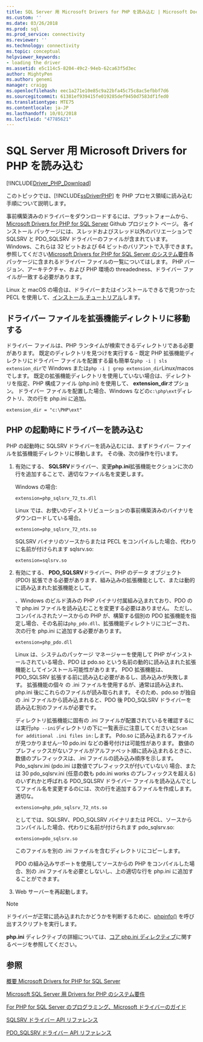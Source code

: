 ```yaml
---
title: SQL Server 用 Microsoft Drivers for PHP を読み込む | Microsoft Docs
ms.custom: ''
ms.date: 03/26/2018
ms.prod: sql
ms.prod_service: connectivity
ms.reviewer: ''
ms.technology: connectivity
ms.topic: conceptual
helpviewer_keywords:
- loading the driver
ms.assetid: e5c114c5-8204-49c2-94eb-62ca63f5d3ec
author: MightyPen
ms.author: genemi
manager: craigg
ms.openlocfilehash: eec1a271e10e85c9a22bfa45c75c8ac5efbbf7d6
ms.sourcegitcommit: 61381ef939415fe019285def9450d7583df1fed0
ms.translationtype: MTE75
ms.contentlocale: ja-JP
ms.lasthandoff: 10/01/2018
ms.locfileid: "47785621"
---
```

# <a name="loading-the-microsoft-drivers-for-php-for-sql-server"></a>SQL Server 用 Microsoft Drivers for PHP を読み込む
[!INCLUDE[Driver_PHP_Download](../../includes/driver_php_download.md)]

このトピックでは、[!INCLUDE[ssDriverPHP](../../includes/ssdriverphp_md.md)] を PHP プロセス領域に読み込む手順について説明します。  
  
事前構築済みのドライバーをダウンロードするには、プラットフォームから、 [Microsoft Drivers for PHP for SQL Server](https://github.com/Microsoft/msphpsql/releases) Github プロジェクト ページ。 各インストール パッケージには、スレッドおよびスレッド以外のバリエーションで SQLSRV と PDO_SQLSRV ドライバーのファイルが含まれています。 Windows、これらは 32 ビットおよび 64 ビットのバリアントで入手できます。 参照してください[Microsoft Drivers for PHP for SQL Server のシステム要件](../../connect/php/system-requirements-for-the-php-sql-driver.md)各パッケージに含まれるドライバー ファイルの一覧についてはします。 PHP バージョン、アーキテクチャ、および PHP 環境の threadedness、ドライバー ファイルが一致する必要があります。

Linux と macOS の場合は、ドライバーまたはインストールできるで見つかった PECL を使用して、[インストール チュートリアル](../../connect/php/installation-tutorial-linux-mac.md)します。
  
## <a name="moving-the-driver-file-into-your-extension-directory"></a>ドライバー ファイルを拡張機能ディレクトリに移動する  
ドライバー ファイルは、PHP ランタイムが検索できるディレクトリである必要があります。 既定のディレクトリを見つけを実行する - 既定 PHP 拡張機能ディレクトリにドライバー ファイルを配置する最も簡単な`php -i | sls extension_dir`で Windows または`php -i | grep extension_dir`Linux/macos でします。 既定の拡張機能ディレクトリを使用していない場合は、ディレクトリを指定、PHP 構成ファイル (php.ini) を使用して、 **extension_dir**オプション。 ドライバー ファイルを配置した場合、Windows などの`c:\php\ext`ディレクトリ、次の行を php.ini に追加。
  
```  
extension_dir = "c:\PHP\ext"  
```

## <a name="loading-the-driver-at-php-startup"></a>PHP の起動時にドライバーを読み込む  
PHP の起動時に SQLSRV ドライバーを読み込むには、まずドライバー ファイルを拡張機能ディレクトリに移動します。 その後、次の操作を行います。  
  
1.  有効にする、 **SQLSRV**ドライバー、変更**php.ini**拡張機能セクションに次の行を追加することで、適切なファイル名を変更します。  
  
    Windows の場合: 
    ```  
    extension=php_sqlsrv_72_ts.dll  
    ```  
    Linux では、お使いのディストリビューションの事前構築済みのバイナリをダウンロードしている場合。 
    ```  
    extension=php_sqlsrv_72_nts.so  
    ```
    SQLSRV バイナリのソースからまたは PECL をコンパイルした場合、代わりに名前が付けられます sqlsrv.so:
    ```
    extension=sqlsrv.so
    ```
  
2.  有効にする、 **PDO_SQLSRV**ドライバー、PHP のデータ オブジェクト (PDO) 拡張できる必要があります、組み込みの拡張機能として、または動的に読み込まれた拡張機能として。

    、Windows のビルド済みの PHP バイナリ付属組み込まれており、PDO ので php.ini ファイルを読み込むことを変更する必要はありません。 ただし、コンパイルされたソースからの PHP が、構築する個別の PDO 拡張機能を指定し場合、その名前は`php_pdo.dll`、拡張機能ディレクトリにコピーされ、次の行を php.ini に追加する必要があります。  
    ```
    extension=php_pdo.dll  
    ```
    Linux は、システムのパッケージ マネージャーを使用して PHP がインストールされている場合、PDO は pdo.so という名前の動的に読み込まれた拡張機能としてインストール可能性があります。 PDO 拡張機能は、PDO_SQLSRV 拡張する前に読み込む必要があるし、読み込みが失敗します。 拡張機能の個々 の .ini ファイルを使用するが、通常は読み込まれ、php.ini 後にこれらのファイルが読み取られます。 そのため、pdo.so が独自の .ini ファイルから読み込まれると、PDO 後 PDO_SQLSRV ドライバーを読み込む別のファイルが必要です。 

    ディレクトリ拡張機能に固有の .ini ファイルが配置されているを確認するには実行`php --ini`ディレクトリの下に一覧表示に注意してくださいと`Scan for additional .ini files in:`します。 Pdo.so に読み込まれるファイルが見つかりません--10 pdo.ini などの番号付けは可能性があります。 数値のプレフィックスがないファイルがアルファベット順に読み込まれるときに、数値のプレフィックスは、.ini ファイルの読み込み順序を示します。 Pdo_sqlsrv.ini (pdo.ini は数値でプレフィックスが付いていない) 場合、または 30 pdo_sqlsrv.ini (任意の数も pdo.ini works のプレフィックスを超える) のいずれかと呼ばれる PDO_SQLSRV ドライバー ファイルを読み込んでとしてファイル名を変更するのには、次の行を追加するファイルを作成します。適切な。  
    ```
    extension=php_pdo_sqlsrv_72_nts.so
    ```
    としてでは、SQLSRV、PDO_SQLSRV バイナリまたは PECL、ソースからコンパイルした場合、代わりに名前が付けられます pdo_sqlsrv.so:
    ```
    extension=pdo_sqlsrv.so
    ```
    このファイルを別の .ini ファイルを含むディレクトリにコピーします。 

    PDO の組み込みサポートを使用してソースからの PHP をコンパイルした場合、別の .ini ファイルを必要としないし、上の適切な行を php.ini に追加することができます。
  
3.  Web サーバーを再起動します。  
  
> [!NOTE]  
> ドライバーが正常に読み込まれたかどうかを判断するために、[phpinfo()](http://php.net/manual/en/function.phpinfo.php) を呼び出すスクリプトを実行します。  
  
**php.ini** ディレクティブの詳細については、[コア php.ini ディレクティブ](http://php.net/manual/en/ini.core.php)に関するページを参照してください。  
  
## <a name="see-also"></a>参照  
[概要 Microsoft Drivers for PHP for SQL Server](../../connect/php/getting-started-with-the-php-sql-driver.md)

[Microsoft SQL Server 用 Drivers for PHP のシステム要件](../../connect/php/system-requirements-for-the-php-sql-driver.md)

[For PHP for SQL Server のプログラミング、Microsoft ドライバーのガイド](../../connect/php/programming-guide-for-php-sql-driver.md)

[SQLSRV ドライバー API リファレンス](../../connect/php/sqlsrv-driver-api-reference.md)

[PDO_SQLSRV ドライバー API リファレンス](../../connect/php/pdo-sqlsrv-driver-reference.md)  
  

